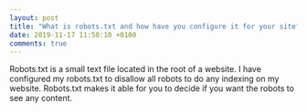 ```yaml
---
layout: post
title: "What is robots.txt and how have you configure it for your site?"
date: 2019-11-17 11:50:10 +0100
comments: true
---
```


Robots.txt is a small text file located in the root of a website. I have configured my robots.txt to disallow all robots to do any indexing on my website. Robots.txt makes it able for you to decide if you want the robots to see any content.
